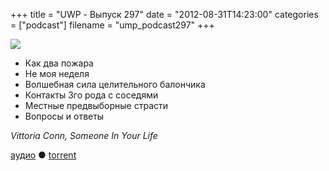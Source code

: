 +++
title = "UWP - Выпуск 297"
date = "2012-08-31T14:23:00"
categories = ["podcast"]
filename = "ump_podcast297"
+++

![](https://podcast.umputun.com/images/uwp/uwp297.jpg)

- Как два пожара
- Не моя неделя
- Волшебная сила целительного балончика
- Контакты 3го рода с соседями
- Местные предвыборные страсти
- Вопросы и ответы

_Vittoria Conn, Someone In Your Life_

[аудио](https://podcast.umputun.com/media/ump_podcast297.mp3) ● [torrent](http://archive.rucast.net/uwp/media/ump_podcast297.mp3.torrent)

<audio src="https://podcast.umputun.com/media/ump_podcast297.mp3" preload="none"></audio>